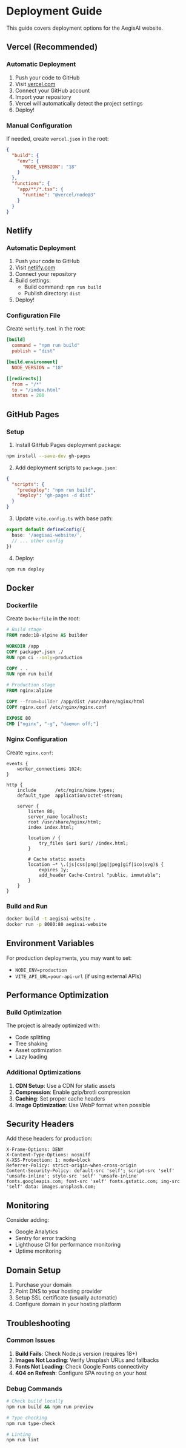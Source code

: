 # Deployment Guide

This guide covers deployment options for the AegisAI website.

## Vercel (Recommended)

### Automatic Deployment

1. Push your code to GitHub
2. Visit [vercel.com](https://vercel.com)
3. Connect your GitHub account
4. Import your repository
5. Vercel will automatically detect the project settings
6. Deploy!

### Manual Configuration

If needed, create `vercel.json` in the root:

```json
{
  "build": {
    "env": {
      "NODE_VERSION": "18"
    }
  },
  "functions": {
    "app/**/*.tsx": {
      "runtime": "@vercel/node@3"
    }
  }
}
```

## Netlify

### Automatic Deployment

1. Push your code to GitHub
2. Visit [netlify.com](https://netlify.com)
3. Connect your repository
4. Build settings:
   - Build command: `npm run build`
   - Publish directory: `dist`
5. Deploy!

### Configuration File

Create `netlify.toml` in the root:

```toml
[build]
  command = "npm run build"
  publish = "dist"

[build.environment]
  NODE_VERSION = "18"

[[redirects]]
  from = "/*"
  to = "/index.html"
  status = 200
```

## GitHub Pages

### Setup

1. Install GitHub Pages deployment package:
```bash
npm install --save-dev gh-pages
```

2. Add deployment scripts to `package.json`:
```json
{
  "scripts": {
    "predeploy": "npm run build",
    "deploy": "gh-pages -d dist"
  }
}
```

3. Update `vite.config.ts` with base path:
```typescript
export default defineConfig({
  base: '/aegisai-website/',
  // ... other config
})
```

4. Deploy:
```bash
npm run deploy
```

## Docker

### Dockerfile

Create `Dockerfile` in the root:

```dockerfile
# Build stage
FROM node:18-alpine AS builder

WORKDIR /app
COPY package*.json ./
RUN npm ci --only=production

COPY . .
RUN npm run build

# Production stage
FROM nginx:alpine

COPY --from=builder /app/dist /usr/share/nginx/html
COPY nginx.conf /etc/nginx/nginx.conf

EXPOSE 80
CMD ["nginx", "-g", "daemon off;"]
```

### Nginx Configuration

Create `nginx.conf`:

```nginx
events {
    worker_connections 1024;
}

http {
    include       /etc/nginx/mime.types;
    default_type  application/octet-stream;

    server {
        listen 80;
        server_name localhost;
        root /usr/share/nginx/html;
        index index.html;

        location / {
            try_files $uri $uri/ /index.html;
        }

        # Cache static assets
        location ~* \.(js|css|png|jpg|jpeg|gif|ico|svg)$ {
            expires 1y;
            add_header Cache-Control "public, immutable";
        }
    }
}
```

### Build and Run

```bash
docker build -t aegisai-website .
docker run -p 8080:80 aegisai-website
```

## Environment Variables

For production deployments, you may want to set:

- `NODE_ENV=production`
- `VITE_API_URL=your-api-url` (if using external APIs)

## Performance Optimization

### Build Optimization

The project is already optimized with:
- Code splitting
- Tree shaking
- Asset optimization
- Lazy loading

### Additional Optimizations

1. **CDN Setup**: Use a CDN for static assets
2. **Compression**: Enable gzip/brotli compression
3. **Caching**: Set proper cache headers
4. **Image Optimization**: Use WebP format when possible

## Security Headers

Add these headers for production:

```
X-Frame-Options: DENY
X-Content-Type-Options: nosniff
X-XSS-Protection: 1; mode=block
Referrer-Policy: strict-origin-when-cross-origin
Content-Security-Policy: default-src 'self'; script-src 'self' 'unsafe-inline'; style-src 'self' 'unsafe-inline' fonts.googleapis.com; font-src 'self' fonts.gstatic.com; img-src 'self' data: images.unsplash.com;
```

## Monitoring

Consider adding:
- Google Analytics
- Sentry for error tracking
- Lighthouse CI for performance monitoring
- Uptime monitoring

## Domain Setup

1. Purchase your domain
2. Point DNS to your hosting provider
3. Setup SSL certificate (usually automatic)
4. Configure domain in your hosting platform

## Troubleshooting

### Common Issues

1. **Build Fails**: Check Node.js version (requires 18+)
2. **Images Not Loading**: Verify Unsplash URLs and fallbacks
3. **Fonts Not Loading**: Check Google Fonts connectivity
4. **404 on Refresh**: Configure SPA routing on your host

### Debug Commands

```bash
# Check build locally
npm run build && npm run preview

# Type checking
npm run type-check

# Linting
npm run lint
```